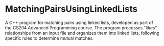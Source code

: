# MatchingPairsUsingLinkedLists
 A C++ program for matching pairs using linked lists, developed as part of the CS204 Advanced Programming course. The program processes "likes" relationships from an input file and organizes them into linked lists, following specific rules to determine mutual matches.
